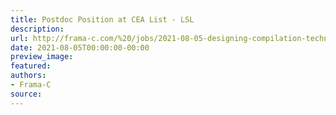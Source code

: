 ```yaml
---
title: Postdoc Position at CEA List - LSL
description:
url: http://frama-c.com/%20/jobs/2021-08-05-designing-compilation-techniques-for-improving-efficiency-of-e-acsl.html - [404 Not Found]%20
date: 2021-08-05T00:00:00-00:00
preview_image:
featured:
authors:
- Frama-C
source:
---
```



